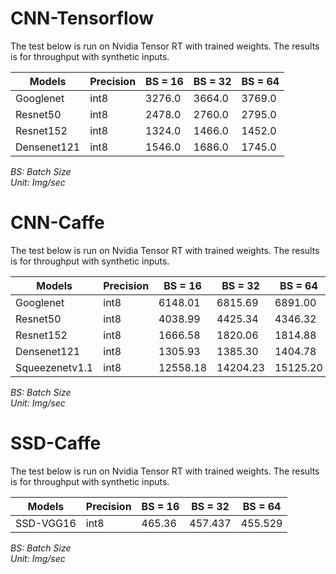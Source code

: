 # CNN-Tensorflow  
The test below is run on Nvidia Tensor RT with trained weights. The results is for throughput with synthetic inputs.  
  
| Models    | Precision | BS = 16 | BS = 32 | BS = 64 |  
|-----------|-----------|---------|---------|---------|  
| Googlenet | int8|3276.0|3664.0|3769.0|  
| Resnet50 | int8|2478.0|2760.0|2795.0|  
| Resnet152 | int8|1324.0|1466.0|1452.0|  
| Densenet121 | int8|1546.0|1686.0|1745.0|  
  
*BS: Batch Size*  
*Unit: Img/sec*  
  
# CNN-Caffe  
The test below is run on Nvidia Tensor RT with trained weights. The results is for throughput with synthetic inputs.  
  
| Models    | Precision | BS = 16 | BS = 32 | BS = 64 |  
|-----------|-----------|---------|---------|---------|  
| Googlenet | int8|6148.01|6815.69|6891.00|  
| Resnet50 | int8|4038.99|4425.34|4346.32|  
| Resnet152 | int8|1666.58|1820.06|1814.88|  
| Densenet121 | int8|1305.93|1385.30|1404.78|  
| Squeezenetv1.1 | int8|12558.18|14204.23|15125.20|  
  
*BS: Batch Size*  
*Unit: Img/sec*  
  
# SSD-Caffe  
The test below is run on Nvidia Tensor RT with trained weights. The results is for throughput with synthetic inputs.  
  
| Models    | Precision | BS = 16 | BS = 32 | BS = 64 |  
|-----------|-----------|---------|---------|---------|  
| SSD-VGG16 | int8|465.36|457.437|455.529|  
  
*BS: Batch Size*  
*Unit: Img/sec*  
  

